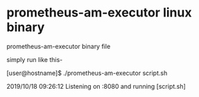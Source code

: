 # prometheus-am-executor linux binary 
prometheus-am-executor binary file

simply run like this-

[user@hostname]$ ./prometheus-am-executor script.sh

2019/10/18 09:26:12 Listening on :8080 and running [script.sh]


